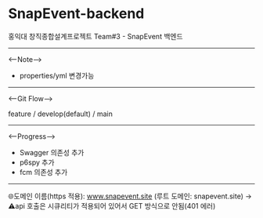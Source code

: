 # SnapEvent-backend
홍익대 창직종합설계프로젝트 Team#3 - SnapEvent 백엔드

---
<--Note-->
- properties/yml 변경가능

---
<--Git Flow-->

feature / develop(default) / main

---
<--Progress-->

- Swagger 의존성 추가
- p6spy 추가
- fcm 의존성 추가
---
🌐도메인 이름(https 적용): www.snapevent.site (루트 도메인: snapevent.site)
-> ⚠️api 호출은 시큐리티가 적용되어 있어서 GET 방식으로 안됨(401 에러)
